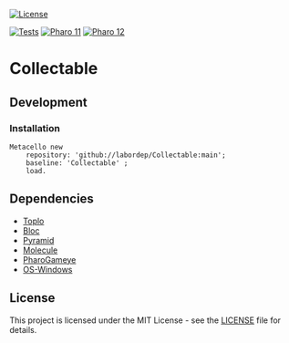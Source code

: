 [![License](https://img.shields.io/github/license/labordep/Collectable.svg)](./LICENSE)

[![Tests](https://github.com/labordep/Collectable/actions/workflows/Tests.yml/badge.svg)](https://github.com/labordep/Collectable/actions/workflows/Tests.yml)
[![Pharo 11](https://img.shields.io/badge/Pharo-11-%23aac9ff.svg)](https://pharo.org/download)
[![Pharo 12](https://img.shields.io/badge/Pharo-12-%23aac9ff.svg)](https://pharo.org/download)

# Collectable

## Development 

### Installation

```smalltalk
Metacello new 
	repository: 'github://labordep/Collectable:main';
	baseline: 'Collectable' ;
	load.
```

## Dependencies

- [Toplo](https://github.com/plantec/Toplo)
- [Bloc](https://github.com/pharo-graphics/Bloc)
- [Pyramid](https://github.com/OpenSmock/Pyramid)
- [Molecule](https://github.com/OpenSmock/Molecule)
- [PharoGameye](https://github.com/labordep/PharoGameye)
- [OS-Windows](https://github.com/astares/Pharo-OS-Windows/src)

## License

This project is licensed under the MIT License - see the [LICENSE](LICENSE) file for details.
